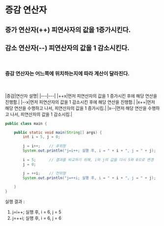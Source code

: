 # 증감 연산자
## 증가 연산자(++) 피연사자의 값을 1증가시킨다.
## 감소 연산자(--) 피연산자의 값을 1 감소시킨다.
<br>

<!-- text -->
### 증감 연산자는 어느쪽에 위치하는지에 따라 계산이 달라진다.
<br><br>
|증감|연산자 설명|
|---|---|
|++x|먼저 피연산자의 값을 1 증가시킨 후에 해당 연산을 진행함.|
|--x|먼저 피연산자의 값을 1 감소시킨 후에 해당 연산을 진행함.|
|x++|먼저 해당 연산을 수행하고 나서, 피연산자의 값을 1 증가시킴.|
|x--|먼저 해당 연산을 수행하고 나서, 피연산자의 값을 1 감소시킴.|
<br>

```java
public class main {

	public static void main(String[] args) {
		int i = 5, j = 0;
		
		j = i++;	// 후위형
		System.out.println("j=i++; 실행 후, i = " + i + ", j = " + j);
		
		i = 5;		// 결과를 비교하기 위해, i와 j의 값을 다시 5와 0으로 변경
		j = 0;
		
		j = ++i;	// 전위형
		System.out.println("j=++i; 실행 후, i = " + i + ", j = " + j);

	}
}
```

실행 결과 : 
1. j=i++; 실행 후, i = 6, j = 5
2. j=++i; 실행 후, i = 6, j = 6            


